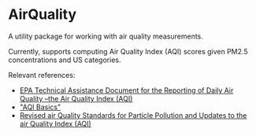 # AirQuality

A utility package for working with air quality measurements.

Currently, supports computing Air Quality Index (AQI) scores given PM2.5 concentrations and US categories.

Relevant references:

- [EPA Technical Assistance Document for the Reporting of Daily Air Quality –the Air Quality Index (AQI)](https://www.airnow.gov/sites/default/files/2018-05/aqi-technical-assistance-document-may2016.pdf)
- ["AQI Basics"](https://www.airnow.gov/aqi/aqi-basics/)
- [Revised air Quality Standards for Particle Pollution and Updates to the air Quality Index (AQI)](https://www.epa.gov/sites/production/files/2016-04/documents/2012_aqi_factsheet.pdf)
